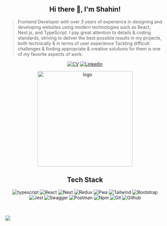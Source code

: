 <div align="center" >

## Hi there 👋, I'm Shahin!

</div>

> Frontend Developer with over 3 years of experience in designing and developing websites using modern technologies such as React, Next.js, and TypeScript. I pay great attention to details & coding standards, striving to deliver the best possible results in my projects, both technically & in terms of user experience
Tackling difficult challenges & finding appropriate & creative solutions for them is one of my favorite aspects of work.

<div align="center">

<a href="https://shahin.liara.run/">![CV](https://img.shields.io/static/v1?logo=bookstack&message=CV&label=&color=ff0000&logoColor=fff&style=flat-square)</a>
<a href="https://www.linkedin.com/in/shahinmg85/">![Linkedin](https://img.shields.io/badge/-LinkedIn-black.svg?style=flat-square&logo=linkedin&color=ff0000&logoColor=fff)</a>

</div>
 
 <p align="center"> 
   <img width="300px" src="https://s8.uupload.ir/files/1111-removebg-preview_a260.png" alt="logo"/>
</p> 

 
 <div align="center">
  
## Tech Stack

![typescript](https://img.shields.io/static/v1?logo=typescript&label=&message=Typescript&color=2D333B&logoWidth=20&logoColor=EEE&style=flat-square)
![React](https://img.shields.io/static/v1?logo=react&label=&message=React&color=2D333B&logoWidth=20&logoColor=EEE&style=flat-square) 
![Next](https://img.shields.io/static/v1?logo=next.js&label=&message=Next&color=2D333B&logoWidth=20&logoColor=EEE&style=flat-square) 
![Redux](https://img.shields.io/static/v1?logo=redux&label=&message=Redux&color=2D333B&logoWidth=20&logoColor=EEE&style=flat-square) 
![Pwa](https://img.shields.io/static/v1?logo=pwa&label=&message=Pwa&color=2D333B&logoWidth=20&logoColor=EEE&style=flat-square) 
![Tailwind](https://img.shields.io/static/v1?logo=tailwindcss&label=&message=Tailwind&color=2D333B&logoWidth=20&logoColor=EEE&style=flat-square) 
![Bootstrap](https://img.shields.io/static/v1?logo=bootstrap&label=&message=Bootstrap&color=2D333B&logoWidth=20&logoColor=EEE&style=flat-square) 
![Jest](https://img.shields.io/static/v1?logo=jest&label=&message=Jest&color=2D333B&logoWidth=20&logoColor=EEE&style=flat-square) 
![Swagger](https://img.shields.io/static/v1?logo=swagger&label=&message=swagger&color=2D333B&logoWidth=20&logoColor=EEE&style=flat-square)
![Postman](https://img.shields.io/static/v1?logo=postman&label=&message=Postman&color=2D333B&logoWidth=20&logoColor=EEE&style=flat-square)
![Npm](https://img.shields.io/static/v1?logo=npm&label=&message=npm&color=2D333B&logoWidth=20&logoColor=EEE&style=flat-square) 
![Git](https://img.shields.io/static/v1?logo=git&label=&message=git&color=2D333B&logoWidth=20&logoColor=EEE&style=flat-square)
![Github](https://img.shields.io/static/v1?logo=github&label=&message=Github&color=2D333B&logoWidth=20&logoColor=EEE&style=flat-square) 
 
</div>
</div>
<br />
<br />

<div> 
    <img  src='https://github.com/saadeghi/saadeghi/blob/master/dino.gif?raw=true' />
</div>

 
 
